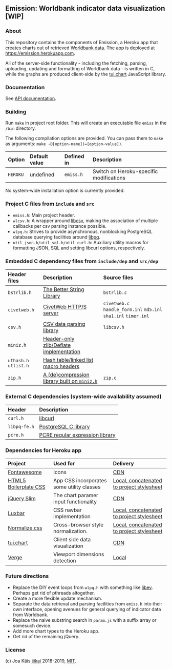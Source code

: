 ## Emission: Worldbank indicator data visualization [WIP]

### About

This repository contains the components of Emission, a Heroku app that creates charts out of retrieved [Worldbank data](http://api.worldbank.org/v2/en/indicator/). The app is deployed at https://emission.herokuapp.com.

All of the server-side functionality - including the fetching, parsing, uploading, updating and formatting of Worldbank data - is written in C, while the graphs are produced client-side by the [tui.chart](https://github.com/nhnent/tui.chart) JavaScript library.

### Documentation

See [API documentation](./doc/emiss_api.md).

### Building ###

Run `make` in project root folder. This will create an executable file `emiss` in the `/bin` directory.

The following compilation options are provided. You can pass them to `make` as arguments: `make -D[option-name](=[option-value])`.

| Option          | Default value | Defined in | Description
|:--------------- |:--------------|:-----------|:-----------
|`HEROKU`         | undefined     |`emiss.h`   | Switch on Heroku-specific modifications

No system-wide installation option is currently provided.

### Project C files from `include` and `src`

- `emiss.h`: Main project header.
- `wlcsv.h`: A wrapper around [libcsv](#builtin-c-dependencies), making the association of multiple callbacks per csv parsing instance possible.
- `wlpq.h`: Strives to provide asynchronous, nonblocking PostgreSQL database querying facilities around [libpq](#builtin-c-dependencies).
- `util_json.h/util_sql.h/util_curl.h`: Auxiliary utility macros for formatting JSON, SQL and setting libcurl options, respectively.


### Embedded C dependency files from `include/dep` and `src/dep`

| Header files        | Description                                                                  | Source files   
|:--------------------|:-----------------------------------------------------------------------------|:--------------------------------------------------------------
|`bstrlib.h`          |[The Better String Library](https://github.com/msteinert/bstring)             |`bstrlib.c`
|`civetweb.h`         |[CivetWeb HTTP/S server](https://github.com/civetweb/civetweb)                |`civetweb.c` `handle_form.inl` `md5.inl` `sha1.inl` `timer.inl`
|`csv.h`              |[CSV data parsing library](https://github.com/rgamble/libcsv)                 |`libcsv.h`
|`miniz.h`            |[Header-only zlib/Deflate implementation](https://github.com/richgel999/miniz)|
|`uthash.h` `utlist.h`|[Hash table/linked list macro headers](https://github.com/troydhanson/uthash) |
|`zip.h`              |[A (de)compression library built on `miniz.h`](https://github.com/kuba--/zip) |`zip.c`

### External C dependencies (system-wide availability assumed)
| Header     | Description
|:-----------|:------------------------------------------------------------------------
|`curl.h`    |[libcurl](https://curl.haxx.se/libcurl/)
|`libpq-fe.h`|[PostgreSQL C library](https://www.postgresql.org/docs/10/libpq.html)
|`pcre.h`    |[PCRE regular expression library](http://www.pcre.org)


### Dependencies for Heroku app

| Project                                                 | Used for                                 | Delivery
|:--------------------------------------------------------|:-----------------------------------------|:--------------
|[Fontawesome](https://fontawesome.com)                   | Icons                                    |[CDN](https://use.fontawesome.com/releases/v5.6.3/css/all.css)
|[HTML5 Boilerplate CSS](https://html5boilerplate.com)    | App CSS incorporates some utility classes|[Local, concatenated to project stylesheet](./resources/css/all.min.css)
|[jQuery Slim](https://jquery.com)                        | The chart paramer input functionality    |[CDN](https://code.jquery.com/jquery-3.3.1.slim.min.js)
|[Luxbar](https://balzss.github.io/luxbar/)               | CSS navbar implementation                |[Local, concatenated to project stylesheet](./resources/css/luxbar.min.css)
|[Normalize.css](https://necolas.github.io/normalize.css/)| Cross-browser style normalization.       |[Local, concatenated to project stylesheet](./resources/css/normalize.min.css)
|[tui.chart](https://github.com/nhnent/tui.chart)         | Client side data visualization           |[CDN](https://uicdn.toast.com/tui.chart/latest/tui-chart-all.min.js)
|[Verge](http://verge.airve.com)                          | Viewport dimensions detection            |[Local](./resources/js/verge.min.js)


### Future directions ###

- Replace the DIY event loops from `wlpq.h` with something like [libev](http://software.schmorp.de/pkg/libev.html). Perhaps get rid of pthreads altogether.
- Create a more flexible update mechanism.
- Separate the data retrieval and parsing facilities from `emiss.h` into their own interface, opening avenues for general querying of indicator data from Worldbank.
- Replace the naive substring search in `param.js` with a suffix array or somesuch device.
- Add more chart types to the Heroku app.
- Get rid of the remaining jQuery.

### License ###

(c) Joa Käis [jiikai](https://github.com/jiikai) 2018-2019, [MIT](LICENSE).
